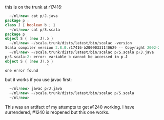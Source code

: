 this is on the trunk at r17416:
```scala
  ~/nl/new> cat p/J.java 
package p ;
class J { boolean b ; }
  ~/nl/new> cat p/S.scala
package p
object S { (new J).b }
  ~/nl/new> ~/scala.trunk/dists/latest/bin/scalac -version 
Scala compiler version 2.8.0.r17416-b20090331140629 -- Copyright 2002-2009, LAMP/EPFL
  ~/nl/new> ~/scala.trunk/dists/latest/bin/scalac p/S.scala p/J.java 
p/S.scala:2: error: variable b cannot be accessed in p.J
object S { (new J).b }
                   ^
one error found
```

but it works if you use javac first:
```scala
  ~/nl/new> javac p/J.java
  ~/nl/new> ~/scala.trunk/dists/latest/bin/scalac p/S.scala         
  ~/nl/new> 
```

This was an artifact of my attempts to get #1240 working.  I have surrendered, #1240 is reopened but this one works.
